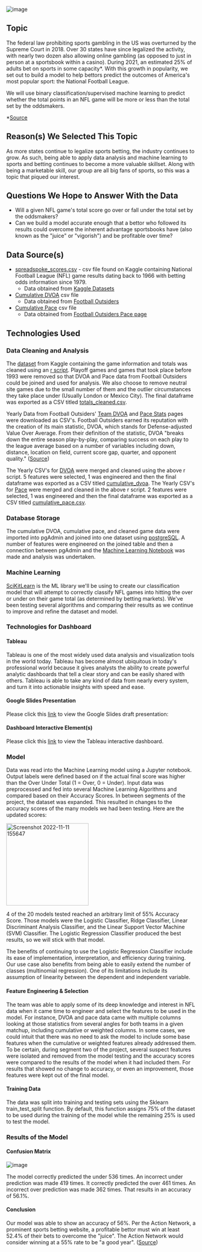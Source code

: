 ![image](https://user-images.githubusercontent.com/107162310/202570496-780269f3-3276-4da7-afae-70054a9c7e8c.png)

## Topic
The federal law prohibiting sports gambling in the US was overturned by the Supreme Court in 2018. Over 30 states have since legalized the activity, with nearly two dozen also allowing online gambling (as opposed to just in person at a sportsbook within a casino). During 2021, an estimated 25% of adults bet on sports in some capacity*. With this growth in popularity, we set out to build a model to help bettors predict the outcomes of America's most popular sport: the National Football League.

We will use binary classification/supervised machine learning to predict whether the total points in an NFL game will be more or less than the total set by the oddsmakers.

*[Source](https://morningconsult.com/2022/01/18/sports-betting-trends/)

## Reason(s) We Selected This Topic
As more states continue to legalize sports betting, the industry continues to grow. As such, being able to apply data analysis and machine learning to sports and betting continues to become a more valuable skillset. Along with being a marketable skill, our group are all big fans of sports, so this was a topic that piqued our interest.

## Questions We Hope to Answer With the Data
- Will a given NFL game's total score go over or fall under the total set by the oddsmakers?
- Can we build a model accurate enough that a bettor who followed its results could overcome the inherent advantage sportsbooks have (also known as the "juice" or "vigorish") and be profitable over time?


## Data Source(s)
- [spreadspoke_scores.csv](https://github.com/ksdisch/nfl-ml/blob/main/Resources/spreadspoke_scores.csv) - csv file found on Kaggle containing National Football League (NFL) game results dating back to 1966 with betting odds information since 1979. 
    - Data obtained from [Kaggle Datasets](https://www.kaggle.com/datasets/tobycrabtree/nfl-scores-and-betting-data?select=spreadspoke_scores.csv)
- [Cumulative DVOA](https://github.com/ksdisch/nfl-ml/blob/main/Resources/cumulative_dvoa.csv) csv file
    - Data obtained from [Football Outsiders](https://www.footballoutsiders.com/stats/nfl/team-efficiency/2022/regular)
- [Cumulative Pace](https://github.com/ksdisch/nfl-ml/blob/main/Resources/cumulative_pace.csv) csv file
    - Data obtained from [Football Outsiders Pace page](https://www.footballoutsiders.com/stats/nfl/pace-stats/2022)

## Technologies Used

### Data Cleaning and Analysis
The [dataset](https://github.com/ksdisch/nfl-ml/blob/main/Resources/spreadspoke_scores.csv) from Kaggle containing the game information and totals was cleaned using an [r script](https://github.com/ksdisch/nfl-ml/blob/main/clean_transform_inputdata.R). Playoff games and games that took place before 1993 were removed so that DVOA and Pace data from Football Outsiders could be joined and used for analysis. We also choose to remove neutral site games due to the small number of them and the outlier circumstances they take place under (Usually London or Mexico City). The final dataframe was exported as a CSV titled [totals_cleaned.csv](https://github.com/ksdisch/nfl-ml/blob/main/Resources/totals_cleaned.csv).

Yearly Data from Football Outsiders' [Team DVOA](https://www.footballoutsiders.com/stats/nfl/team-efficiency/2022/regular) and [Pace Stats](https://www.footballoutsiders.com/stats/nfl/pace-stats/2022) pages were downloaded as CSV's. Football Outsiders earned its reputation with the creation of its main statistic, DVOA, which stands for Defense-adjusted Value Over Average. From their definition of the statistic, DVOA "breaks down the entire season play-by-play, comparing success on each play to the league average based on a number of variables including down, distance, location on field, current score gap, quarter, and opponent quality." ([Source](https://www.footballoutsiders.com/info/glossary#:~:text=DVOA%20stands%20for%20Defense%2Dadjusted,this%20stat%20is%20called%20VOA.))

The Yearly CSV's for [DVOA](https://github.com/ksdisch/nfl-ml/tree/main/Resources/football_outsiders/Dvoa) were merged and cleaned using the above r script. 5 features were selected, 1 was engineered and then the final dataframe was exported as a CSV titled [cumulative_dvoa](https://github.com/ksdisch/nfl-ml/blob/main/Resources/cumulative_dvoa.csv). The Yearly CSV's for [Pace](https://github.com/ksdisch/nfl-ml/tree/main/Resources/football_outsiders/Pace) were merged and cleaned in the above r script. 2 features were selected, 1 was engineered and then the final dataframe was exported as a CSV titled [cumulative_pace.csv](https://github.com/ksdisch/nfl-ml/blob/main/Resources/cumulative_pace.csv).

### Database Storage
The cumulative DVOA, cumulative pace, and cleaned game data were imported into pgAdmin and joined into one dataset using [postgreSQL](https://github.com/ksdisch/nfl-ml/blob/main/database_schema.sql). A number of features were engineered on the joined table and then a connection between pgAdmin and the [Machine Learning Notebook](https://github.com/ksdisch/nfl-ml/blob/main/OverUnderML3.ipynb) was made and analysis was undertaken.

### Machine Learning
[SciKitLearn](https://scikit-learn.org/stable/) is the ML library we'll be using to create our classification model that will attempt to correctly classify NFL games into hitting the over or under on their game total (as determined by betting markets). We've been testing several algorithms and comparing their results as we continue to improve and refine the dataset and model.

### Technologies for Dashboard

#### Tableau
Tableau is one of the most widely used data analysis and visualization tools in the world today. Tableau has become almost ubiquitous in today's professional world because it gives analysts the ability to create powerful analytic dashboards that tell a clear story and can be easily shared with others. Tableau is able to take any kind of data from nearly every system, and turn it into actionable insights with speed and ease.

#### Google Slides Presentation
Please click this [link](https://docs.google.com/presentation/d/1on4g_O0ENLiW1l6hNNdP82h1n6grY03nF5TZdy5VbZk/edit?usp=sharing) to view the Google Slides draft presentation: 

#### Dashboard Interactive Element(s)
Please click this [link](https://public.tableau.com/app/profile/kyle.disch3835/viz/nfl-ml-story/Story1?publish=yes) to view the Tableau interactive dashboard.

### Model
Data was read into the Machine Learning model using a Jupyter notebook. Output labels were defined based on if the actual final score was higher than the Over Under Total (1 = Over, 0 = Under). Input data was preprocessed and fed into several Machine Learning Algorithms and compared based on their Accuracy Scores. In between segments of the project, the dataset was expanded. This resulted in changes to the accuracy scores of the many models we had been testing. Here are the updated scores:

<img width="218" alt="Screenshot 2022-11-11 155647" src="https://user-images.githubusercontent.com/102050273/201431901-26465a23-4abb-41ae-b78b-b1b50ded69b1.png">

4 of the 20 models tested reached an arbitrary limit of 55% Accuracy Score. Those models were the Logistic Classifier, Ridge Classifier, Linear Discriminant Analysis Classifier, and the Linear Support Vector Machine (SVM) Classifier. The Logistic Regression Classifier produced the best results, so we will stick with that model.

The benefits of continuing to use the Logistic Regression Classifier include its ease of implementation, interpretation, and efficiency during training. Our use case also benefits from being able to easily extend the number of classes (multinomial regression). One of its limitations include its assumption of linearity between the dependent and independent variable.

#### Feature Engineering & Selection
The team was able to apply some of its deep knowledge and interest in NFL data when it came time to engineer and select the features to be used in the model. For instance, DVOA and pace data came with multiple columns looking at those statistics from several angles for both teams in a given matchup, including cumulative or weighted columns. In some cases, we could intuit that there was no need to ask the model to include some base features when the cumulative or weighted features already addressed them. To be certain, during segment two of the project, several suspect features were isolated and removed from the model testing and the accuracy scores were compared to the results of the model when it had included them. For results that showed no change to accuracy, or even an improvement, those features were kept out of the final model.

#### Training Data
The data was split into training and testing sets using the Sklearn train_test_split function. By default, this function assigns 75% of the dataset to be used during the training of the model while the remaining 25% is used to test the model.

### Results of the Model

#### Confusion Matrix
![image](https://user-images.githubusercontent.com/107162310/202570309-81be7493-3bf8-48f8-b8f2-3404c764272f.png)

The model correctly predicted the under 536 times. An incorrect under prediction was made 419 times. It correctly predicted the over 461 times. An incorrect over prediction was made 362 times. That results in an accuracy of 56.1%.

#### Conclusion
Our model was able to show an accuracy of 56%. Per the Action Network, a prominent sports betting website, a profitable bettor must win at least 52.4% of their bets to overcome the "juice". The Action Network would consider winning at a 55% rate to be "a good year". ([Source](https://www.actionnetwork.com/legal-online-sports-betting/sports-betting-survey-gender-income-winning-percentage-may-24))
